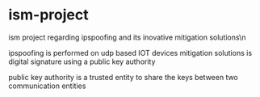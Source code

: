 # ism-project
ism project regarding ipspoofing and its inovative mitigation solutions\n

ipspoofing is performed on udp based IOT devices
mitigation solutions is digital signature using a public key authority

public key authority is a trusted entity to share the keys between two communication entities